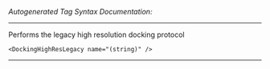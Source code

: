 _Autogenerated Tag Syntax Documentation:_

---
Performs the legacy high resolution docking protocol

```
<DockingHighResLegacy name="(string)" />
```



---
